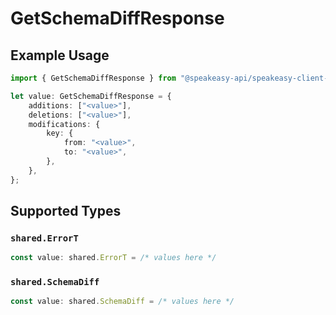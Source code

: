# GetSchemaDiffResponse

## Example Usage

```typescript
import { GetSchemaDiffResponse } from "@speakeasy-api/speakeasy-client-sdk-typescript/sdk/models/operations";

let value: GetSchemaDiffResponse = {
    additions: ["<value>"],
    deletions: ["<value>"],
    modifications: {
        key: {
            from: "<value>",
            to: "<value>",
        },
    },
};
```

## Supported Types

### `shared.ErrorT`

```typescript
const value: shared.ErrorT = /* values here */
```

### `shared.SchemaDiff`

```typescript
const value: shared.SchemaDiff = /* values here */
```

